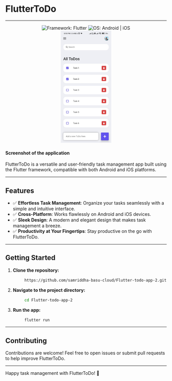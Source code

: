# FlutterToDo

---

<p align="center">
    <img src="https://img.shields.io/badge/Framework-Flutter-blue?logo=flutter" alt="Framework: Flutter">
    <img src="https://img.shields.io/badge/OS-Android%20%7C%20iOS-green" alt="OS: Android | iOS">
    <br />
    <img src="screenshot.jpeg" alt="App Screenshot" height="350rem">
    <h4> Screenshot of the application </h4>
</p>
FlutterToDo is a versatile and user-friendly task management app built using the Flutter framework, compatible with both Android and iOS platforms.

---

## Features
- ✅ **Effortless Task Management**: Organize your tasks seamlessly with a simple and intuitive interface.
- ✅ **Cross-Platform**: Works flawlessly on Android and iOS devices.
- ✅ **Sleek Design**: A modern and elegant design that makes task management a breeze.
- ✅ **Productivity at Your Fingertips**: Stay productive on the go with FlutterToDo.

---

## Getting Started

1. **Clone the repository:**

   ```bash
        https://github.com/samriddha-basu-cloud/Flutter-todo-app-2.git
   ```

2. **Navigate to the project directory:**

   ```bash
        cd Flutter-todo-app-2
   ```

3. **Run the app:**

   ```bash
        flutter run
   ```
---

## Contributing

Contributions are welcome! Feel free to open issues or submit pull requests to help improve FlutterToDo.

---

Happy task management with FlutterToDo! 🚀
